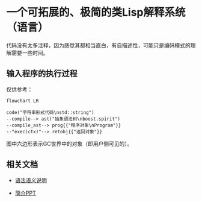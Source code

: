 # 一个可拓展的、极简的类Lisp解释系统（语言）

代码没有太多注释，因为感觉其都相当直白，有自描述性，可能只是编码模式的理解需要一些时间。

## 输入程序的执行过程

仅供参考：

```mermaid
flowchart LR

code("字符串形式代码\nstd::string")
--compile--> ast("抽象语法树\nboost.spirit")
--compile_ast--> prog{{"程序对象\nProgram"}}
--"exec(ctx)"--> retobj{{"返回对象"}}
```

图中六边形表示GC世界中的对象（即用户侧可见的）。

## 相关文档

- [语法语义说明](sdt.md)

- [简介PPT](introduce.pptx)

